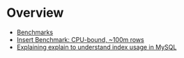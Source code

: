 # Overview

* [Benchmarks](database-benchmarks.md)
* [Insert Benchmark: CPU-bound, ~100m rows](20_07_01_ibench_cpu/all.html)
* [Explaining explain to understand index usage in MySQL](20_08_11_explain_explain.md)

